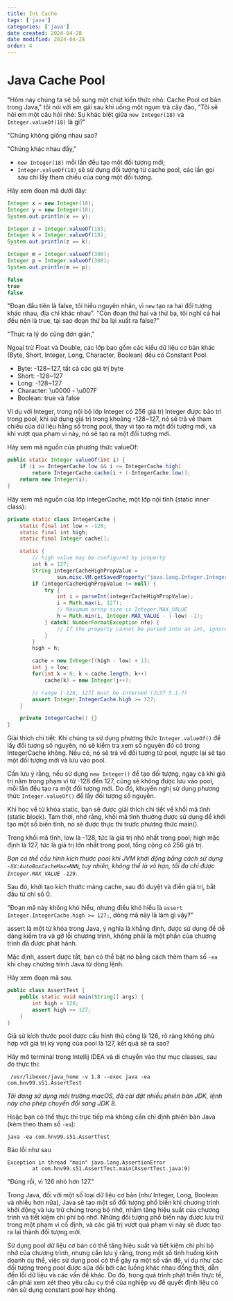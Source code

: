 ```yaml
---
title: Int Cache
tags: ['java']
categories: ['java']
date created: 2024-04-28
date modified: 2024-04-28
order: 4
---
```


# Java Cache Pool

"Hôm nay chúng ta sẽ bổ sung một chút kiến thức nhỏ: Cache Pool cơ bản trong Java," tôi nói với em gái sau khi uống một ngụm trà cây đào, "Tôi sẽ hỏi em một câu hỏi nhé: Sự khác biệt giữa `new Integer(18)` và `Integer.valueOf(18)` là gì?"

"Chúng không giống nhau sao?

"Chúng khác nhau đấy,"

- `new Integer(18)` mỗi lần đều tạo một đối tượng mới;
- `Integer.valueOf(18)` sẽ sử dụng đối tượng từ cache pool, các lần gọi sau chỉ lấy tham chiếu của cùng một đối tượng.

Hãy xem đoạn mã dưới đây:

```java
Integer x = new Integer(18);
Integer y = new Integer(18);
System.out.println(x == y);

Integer z = Integer.valueOf(18);
Integer k = Integer.valueOf(18);
System.out.println(z == k);

Integer m = Integer.valueOf(300);
Integer p = Integer.valueOf(300);
System.out.println(m == p);
```

```java
false
true
false
```

"Đoạn đầu tiên là false, tôi hiểu nguyên nhân, vì `new` tạo ra hai đối tượng khác nhau, địa chỉ khác nhau". "Còn đoạn thứ hai và thứ ba, tôi nghĩ cả hai đều nên là true, tại sao đoạn thứ ba lại xuất ra false?"

"Thực ra lý do cũng đơn giản,"

Ngoại trừ Float và Double, các lớp bao gồm các kiểu dữ liệu cơ bản khác (Byte, Short, Integer, Long, Character, Boolean) đều có Constant Pool.

- Byte: -128~127, tất cả các giá trị byte
- Short: -128~127
- Long: -128~127
- Character: \u0000 - \u007F
- Boolean: true và false

Ví dụ với Integer, trong nội bộ lớp Integer có 256 giá trị Integer được bảo trì trong pool, khi sử dụng giá trị trong khoảng -128~127, nó sẽ trả về tham chiếu của dữ liệu hằng số trong pool, thay vì tạo ra một đối tượng mới, và khi vượt qua phạm vi này, nó sẽ tạo ra một đối tượng mới.

Hãy xem mã nguồn của phương thức valueOf:

```java
public static Integer valueOf(int i) {
    if (i >= IntegerCache.low && i <= IntegerCache.high)
        return IntegerCache.cache[i + (-IntegerCache.low)];
    return new Integer(i);
}
```

Hãy xem mã nguồn của lớp IntegerCache, một lớp nội tĩnh (static inner class):

```java
private static class IntegerCache {
    static final int low = -128;
    static final int high;
    static final Integer cache[];

    static {
        // high value may be configured by property
        int h = 127;
        String integerCacheHighPropValue =
                sun.misc.VM.getSavedProperty("java.lang.Integer.IntegerCache.high");
        if (integerCacheHighPropValue != null) {
            try {
                int i = parseInt(integerCacheHighPropValue);
                i = Math.max(i, 127);
                // Maximum array size is Integer.MAX_VALUE
                h = Math.min(i, Integer.MAX_VALUE - (-low) -1);
            } catch( NumberFormatException nfe) {
                // If the property cannot be parsed into an int, ignore it.
            }
        }
        high = h;

        cache = new Integer[(high - low) + 1];
        int j = low;
        for(int k = 0; k < cache.length; k++)
            cache[k] = new Integer(j++);

        // range [-128, 127] must be interned (JLS7 5.1.7)
        assert Integer.IntegerCache.high >= 127;
    }

    private IntegerCache() {}
}
```

Giải thích chi tiết: Khi chúng ta sử dụng phương thức `Integer.valueOf()` để lấy đối tượng số nguyên, nó sẽ kiểm tra xem số nguyên đó có trong IntegerCache không. Nếu có, nó sẽ trả về đối tượng từ pool, ngược lại sẽ tạo một đối tượng mới và lưu vào pool.

Cần lưu ý rằng, nếu sử dụng `new Integer()` để tạo đối tượng, ngay cả khi giá trị nằm trong phạm vi từ -128 đến 127, cũng sẽ không được lưu vào pool, mỗi lần đều tạo ra một đối tượng mới. Do đó, khuyến nghị sử dụng phương thức `Integer.valueOf()` để lấy đối tượng số nguyên.

Khi học về từ khóa static, bạn sẽ được giải thích chi tiết về khối mã tĩnh (static block). Tạm thời, nhớ rằng, khối mã tĩnh thường được sử dụng để khởi tạo một số biến tĩnh, nó sẽ được thực thi trước phương thức main().

Trong khối mã tĩnh, low là -128, tức là giá trị nhỏ nhất trong pool; high mặc định là 127, tức là giá trị lớn nhất trong pool, tổng cộng có 256 giá trị.

*Bạn có thể cấu hình kích thước pool khi JVM khởi động bằng cách sử dụng `-XX:AutoBoxCacheMax=NNN`, tuy nhiên, không thể là vô hạn, tối đa chỉ được `Integer.MAX_VALUE -129`.*

Sau đó, khởi tạo kích thước mảng cache, sau đó duyệt và điền giá trị, bắt đầu từ chỉ số 0.

"Đoạn mã này không khó hiểu, nhưng điều khó hiểu là `assert Integer.IntegerCache.high >= 127;`, dòng mã này là làm gì vậy?"

assert là một từ khóa trong Java, ý nghĩa là khẳng định, được sử dụng để dễ dàng kiểm tra và gỡ lỗi chương trình, không phải là một phần của chương trình đã được phát hành.

Mặc định, assert được tắt, bạn có thể bật nó bằng cách thêm tham số `-ea` khi chạy chương trình Java từ dòng lệnh.

Hãy xem đoạn mã sau.

```java
public class AssertTest {
    public static void main(String[] args) {
        int high = 126;
        assert high >= 127;
    }
}
```

Giả sử kích thước pool được cấu hình thủ công là 126, rõ ràng không phù hợp với giá trị kỳ vọng của pool là 127, kết quả sẽ ra sao?

Hãy mở terminal trong Intellij IDEA và di chuyển vào thư mục classes, sau đó thực thi:

```
 /usr/libexec/java_home -v 1.8 --exec java -ea com.hnv99.s51.AssertTest
```

*Tôi đang sử dụng môi trường macOS, đã cài đặt nhiều phiên bản JDK, lệnh này cho phép chuyển đổi sang JDK 8.*

Hoặc bạn có thể thực thi trực tiếp mà không cần chỉ định phiên bản Java (kèm theo tham số `-ea`):

```
java -ea com.hnv99.s51.AssertTest
```

Báo lỗi như sau

```
Exception in thread "main" java.lang.AssertionError
        at com.hnv99.s51.AssertTest.main(AssertTest.java:9)
```

"Đúng rồi, vì 126 nhỏ hơn 127."

Trong Java, đối với một số loại dữ liệu cơ bản (như Integer, Long, Boolean và nhiều hơn nữa), Java sẽ tạo một số đối tượng phổ biến khi chương trình khởi động và lưu trữ chúng trong bộ nhớ, nhằm tăng hiệu suất của chương trình và tiết kiệm chi phí bộ nhớ. Những đối tượng phổ biến này được lưu trữ trong một phạm vi cố định, và các giá trị vượt quá phạm vi này sẽ được tạo ra lại thành đối tượng mới.

Sử dụng pool dữ liệu cơ bản có thể tăng hiệu suất và tiết kiệm chi phí bộ nhớ của chương trình, nhưng cần lưu ý rằng, trong một số tình huống kinh doanh cụ thể, việc sử dụng pool có thể gây ra một số vấn đề, ví dụ như các đối tượng trong pool được sửa đổi bởi các luồng khác nhau đồng thời, dẫn đến lỗi dữ liệu và các vấn đề khác. Do đó, trong quá trình phát triển thực tế, cần phải xem xét theo yêu cầu cụ thể của nghiệp vụ để quyết định liệu có nên sử dụng constant pool hay không.
